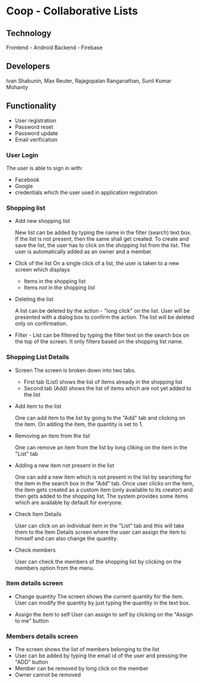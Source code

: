 # Coop - Collaborative Lists

## Technology

Frontend - Android
Backend - Firebase

## Developers
Ivan Shabunin,
Max Reuter,
Rajagopalan Ranganathan,
Sunil Kumar Mohanty


## Functionality

* User registration
* Password reset
* Password update
* Email verification


### User Login

The user is able to sign in with:
* Facebook
* Google
* credentials which the user used in application registration


### Shopping list

* Add new shopping list

  New list can be added by typing the name in the filter (search) text box. If the list is not present, then the same shall get created. To create and save the list, the user has to click on the shopping list from the list. The user is automatically added as an owner and a member.

* Click of the list
  On a single click of a list, the user is taken to a new screen which displays
    * Items in the shopping list
    * Items not in the shopping list


* Deleting the list

  A list can be deleted by the action - "long click" on the list. User will be presented with a dialog box to confirm the action. The list will be deleted only on confirmation.


* Filter - List can be filtered by typing the filter text on the search box on the top of the screen. It only filters based on the shopping list name.

### Shopping List Details

* Screen
  The screen is broken down into two tabs.
    * First tab (List) shows the list of items already in the shopping list
    * Second tab (Add) shows the list of items which are not yet added to the list


* Add item to the list

  One can add item to the list by going to the "Add" tab and clicking on the item. On adding the item, the quantity is set to 1.

* Removing an item from the list

  One can remove an item from the list by long cliking on the item in the "List" tab

* Adding a new item not present in the list

  One can add a new item which is not present in the list by searching for the item in the search box in the "Add" tab. Once user clicks on the item, the item gets created as a custom item (only available to its creator) and then gets added to the shopping list. The system provides some items which are available by default for everyone.

* Check Item Details

  User can click on an individual item in the "List" tab and this will take them to the Item Details screen where the user can assign the item to himself and can also change the quantity.

* Check members

  User can check the members of the shopping list by clicking on the members option from the menu.


### Item details screen

  * Change quantity
    The screen shows the current quantity for the item. User can modify the quantity by just typing the quantity in the text box.

  * Assign the item to self
    User can assign to self by clicking on the "Assign to me" button


### Members details screen

  * The screen shows the list of members belonging to the list
  * User can be added by typing the email id of the user and pressing the "ADD" button
  * Member can be removed by long click on the member
  * Owner cannot be removed
